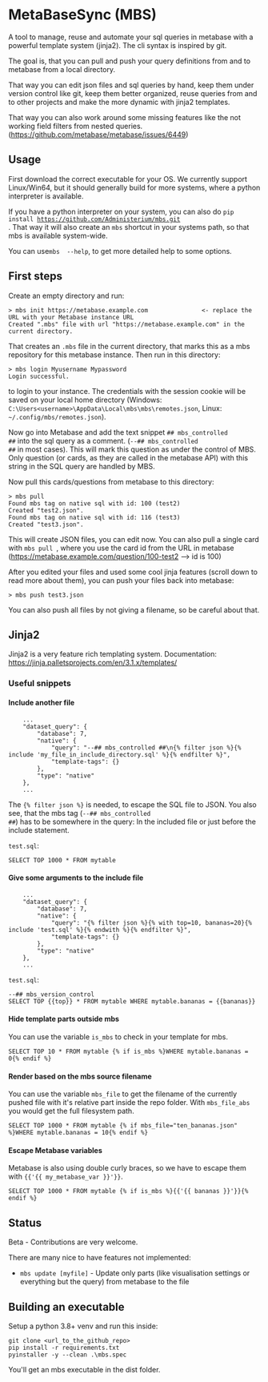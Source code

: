 # MetaBaseSync (MBS)

A tool to manage, reuse and automate your sql queries in metabase with a powerful template system (jinja2). 
The cli syntax is inspired by git.

The goal is, that you can pull and push your query definitions from and to metabase from a local directory.

That way you can edit json files and sql queries by hand, keep them under version control like git, keep them better organized, 
reuse queries from and to other projects and make the more dynamic with jinja2 templates.

That way you can also work around some missing features like the not working field filters from nested queries. 
(https://github.com/metabase/metabase/issues/6449)

## Usage

First download the correct executable for your OS. We currently support Linux/Win64, but it should generally build for 
more systems, where a python interpreter is available. 

If you have a python interpreter on your system, you can also do 
<code>pip install https://github.com/Administerium/mbs.git </code>. That way it will also create an <code>mbs</code> shortcut in 
your systems path, so that mbs is available system-wide.

You can use<code>mbs <command> --help</code>, to get more detailed help to some options.

## First steps

Create an empty directory and run:

    > mbs init https://metabase.example.com               <- replace the URL with your Metabase instance URL
    Created ".mbs" file with url "https://metabase.example.com" in the current directory.

That creates an <code>.mbs</code> file in the current directory, that marks this as a mbs repository for this metabase instance.
Then run in this directory:

    > mbs login Myusername Mypassword
    Login successful.

to login to your instance. The credentials with the session cookie will be saved on your local home directory (Windows: 
<code>C:\Users\<username>\AppData\Local\mbs\mbs\remotes.json</code>, Linux: <code>~/.config/mbs/remotes.json</code>).

Now go into Metabase and add the text snippet <code>## mbs_controlled ##</code> into the sql query as a comment. 
(<code>--## mbs_controlled ##</code> in most cases).
This will mark this question as under the control of MBS. Only question (or cards, as they are called in the metabase 
API) with this string in the SQL query are handled by MBS. 

Now pull this cards/questions from metabase to this directory:

    > mbs pull
    Found mbs tag on native sql with id: 100 (test2)
    Created "test2.json".
    Found mbs tag on native sql with id: 116 (test3)
    Created "test3.json".

This will create JSON files, you can edit now. You can also pull a single card with <code>mbs pull <id></code>, 
where you use the card id from the URL in metabase (https://metabase.example.com/question/100-test2 --> id is 100)

After you edited your files and used some cool jinja features (scroll down to read more about them), 
you can push your files back into metabase:

    > mbs push test3.json

You can also push all files by not giving a filename, so be careful about that.

## Jinja2

Jinja2 is a very feature rich templating system. Documentation: https://jinja.palletsprojects.com/en/3.1.x/templates/

### Useful snippets

#### Include another file
```
    ...
    "dataset_query": {
        "database": 7,
        "native": {
            "query": "--## mbs_controlled ##\n{% filter json %}{% include 'my_file_in_include_directory.sql' %}{% endfilter %}",
            "template-tags": {}
        },
        "type": "native"
    },
    ...
```
The <code>{% filter json %}</code> is needed, to escape the SQL file to JSON. You also see, that the mbs tag 
(<code>--## mbs_controlled ##</code>) has to be somewhere in the query: In the included file or just before the 
include statement.

<code>test.sql</code>:
```
SELECT TOP 1000 * FROM mytable
```

#### Give some arguments to the include file
```
    ...
    "dataset_query": {
        "database": 7,
        "native": {
            "query": "{% filter json %}{% with top=10, bananas=20}{% include 'test.sql' %}{% endwith %}{% endfilter %}",
            "template-tags": {}
        },
        "type": "native"
    },
    ...
```
<code>test.sql</code>:
```
--## mbs_version_control
SELECT TOP {{top}} * FROM mytable WHERE mytable.bananas = {{bananas}}
```
#### Hide template parts outside mbs
You can use the variable <code>is_mbs</code> to check in your template for mbs.
```
SELECT TOP 10 * FROM mytable {% if is_mbs %}WHERE mytable.bananas = 0{% endif %}
```
#### Render based on the mbs source filename
You can use the variable <code>mbs_file</code> to get the filename of the currently pushed file with it's relative part inside the repo folder.
With <code>mbs_file_abs</code> you would get the full filesystem path.
```
SELECT TOP 1000 * FROM mytable {% if mbs_file="ten_bananas.json" %}WHERE mytable.bananas = 10{% endif %}
```
#### Escape Metabase variables
Metabase is also using double curly braces, so we have to escape them with <code>{{'{{ my_metabase_var }}'}}</code>.
```
SELECT TOP 1000 * FROM mytable {% if is_mbs %}{{'{{ bananas }}'}}{% endif %}
```

## Status

Beta - Contributions are very welcome. 

There are many nice to have features not implemented:

 * <code>mbs update [myfile]</code> - Update only parts (like visualisation settings or everything but the query) from metabase to the file

## Building an executable

Setup a python 3.8+ venv and run this inside:

    git clone <url_to_the_github_repo>
    pip install -r requirements.txt
    pyinstaller -y --clean .\mbs.spec

You'll get an mbs executable in the dist folder.